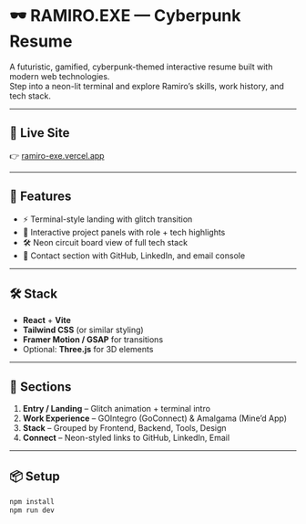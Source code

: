 # 🕶️ RAMIRO.EXE — Cyberpunk Resume

A futuristic, gamified, cyberpunk-themed interactive resume built with modern web technologies.  
Step into a neon-lit terminal and explore Ramiro’s skills, work history, and tech stack.

---

## 🚀 Live Site  
👉 [ramiro-exe.vercel.app](https://ramiro-exe.vercel.app)

---

## 🧠 Features

- ⚡ Terminal-style landing with glitch transition  
- 🧾 Interactive project panels with role + tech highlights  
- 🛠 Neon circuit board view of full tech stack  
- 🔗 Contact section with GitHub, LinkedIn, and email console  

---

## 🛠 Stack

- **React** + **Vite**  
- **Tailwind CSS** (or similar styling)  
- **Framer Motion / GSAP** for transitions  
- Optional: **Three.js** for 3D elements

---

## 📂 Sections

1. **Entry / Landing** – Glitch animation + terminal intro  
2. **Work Experience** – GOIntegro (GoConnect) & Amalgama (Mine’d App)  
3. **Stack** – Grouped by Frontend, Backend, Tools, Design  
4. **Connect** – Neon-styled links to GitHub, LinkedIn, Email

---

## 📦 Setup

```bash
npm install
npm run dev
